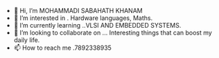 - 👋 Hi, I’m MOHAMMADI SABAHATH KHANAM
- 👀 I’m interested in . Hardware languages, Maths.
- 🌱 I’m currently learning ..VLSI AND EMBEDDED SYSTEMS.
- 💞️ I’m looking to collaborate on ... Interesting things that can boost my daily life.
- 📫 How to reach me .7892338935

<!---
R20TL004/R20TL004 is a ✨ special ✨ repository because its `README.md` (this file) appears on your GitHub profile.
You can click the Preview link to take a look at your changes.
--->
